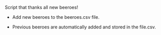 Script that thanks all new beeroes!

- Add new beeroes to the beeroes.csv file.

- Previous beeroes are automatically added and stored in the file.csv.